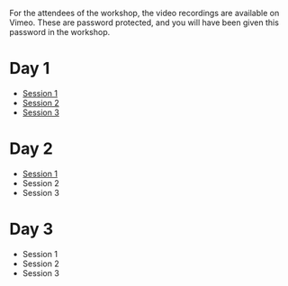 For the attendees of the workshop, the video recordings are available on Vimeo.
These are password protected, and you will have been given this password in the workshop.

# Day 1

* [Session 1](https://vimeo.com/761421238)
* [Session 2](https://vimeo.com/761485608)
* [Session 3](https://vimeo.com/761556060)

# Day 2

* [Session 1](https://vimeo.com/761825273)
* Session 2
* Session 3

# Day 3

* Session 1
* Session 2
* Session 3

